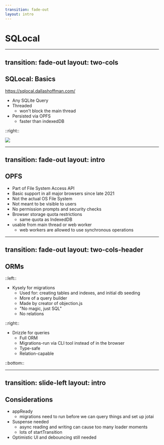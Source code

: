 ```yaml
---
transition: fade-out
layout: intro
---
```


# SQLocal

---
transition: fade-out
layout: two-cols
---

## SQLocal: Basics

https://sqlocal.dallashoffman.com/

- Any SQLite Query
- Threaded
  - won't block the main thread
- Persisted via OPFS
  - faster than indexedDB

::right::

<img src="/images/sqlocal.png" class="w-full h-auto m-0 mt-32">


---
transition: fade-out
layout: intro
---

## OPFS

- Part of File System Access API
- Basic support in all major browsers since late 2021
- Not the actual OS File System
- Not meant to be visible to users
- No permission prompts and security checks
- Browser storage quota restrictions
  - same quota as IndexedDB
- usable from main thread or web worker
  - web workers are allowed to use synchronous operations


---
transition: fade-out
layout: two-cols-header
---

## ORMs

::left::

- Kysely for migrations
  - Used for: creating tables and indexes, and initial db seeding
  - More of a query builder
  - Made by creator of objection.js
  - "No magic, just SQL"
  - No relations

::right::

- Drizzle for queries
  - Full ORM
  - Migrations-run via CLI tool instead of in the browser
  - Type-safe
  - Relation-capable

::bottom::

<div class="h-8 mt-8 mb-8"></div>

---
transition: slide-left
layout: intro
---

## Considerations

- appReady
  - migrations need to run before we can query things and set up jotai
- Suspense needed
  - async reading and writing can cause too many loader moments
  - lots of startTransition
- Optimistic UI and debouncing still needed
